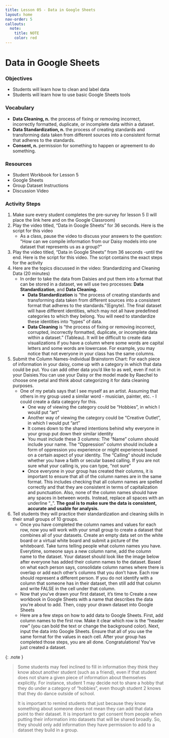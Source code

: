 ```yaml
---
title: Lesson 05 - Data in Google Sheets
layout: home
nav-order: 5
callouts:
  note:
    title: NOTE
    color: red
---
```




# Data in Google Sheets



### Objectives
- Students will learn how to clean and label data
- Students will learn how to use basic Google Sheets tools 

### Vocabulary
- **Data Cleaning, n.** the process of fixing or removing incorrect, incorrectly formatted, duplicate, or incomplete data within a dataset. 
- **Data Standardization, n.** the process of creating standards and transforming data taken from different sources into a consistent format that adheres to the standards.
- **Consent, n.** permission for something to happen or agreement to do something.

### Resources
- Student Workbook for Lesson 5
- Google Sheets
- Group Dataset Instructions
- Discussion Video

### Activity Steps
1. Make sure every student completes the pre-survey for lesson 5 (I will place the link here and on the Google Classroom)
2. Play the video titled, “Data in Google Sheets” for 36 seconds. Here is the script for this video
    - As a class, pause the video to discuss your answers to the question: "How can we compile information from our Daisy models into one dataset that represents us as a group?" 
3. Play the video titled, “Data in Google Sheets” from 36 seconds -until the end. Here is the script for this video. The script contains the exact steps for the activity
4. Here are the topics discussed in the video: Standardizing and Cleaning Data (20 minutes)
    - In order to take the data from Daisies and put them into a format that can be stored in a dataset, we will use two processes: **Data Standardization**, and **Data Cleaning.**
        - **Data Standardization** is “the process of creating standards and transforming data taken from different sources into a consistent format that adheres to the standards.”(Egnyte). The final dataset will have different identities, which may not all have predefined categories to which they belong. You will need to standardize these identities into “types” of data.
        - **Data Cleaning** is “the process of fixing or removing incorrect, corrupted, incorrectly formatted, duplicate, or incomplete data within a dataset.” (Tableau). It will be difficult to create data visualizations if you have a column where some words are capital letters and some words are lowercase. For example, you may notice that not everyone in your class has the same columns. 
5. Submit the Column Names-Individual Brainstorm Chart: For each piece of information in your daisy, come up with a category in which that data could be put. You can add other data you’d like to as well, even if not in your Daisies.You can use your Daisy or the model made by Raechel to choose one petal and think about categorizing it for data cleaning purposes.
    - One of my petals says that I see myself as an artist. Assuming that others in my group used a similar word - musician, painter, etc. - I could create a data category for this.
        - One way of viewing the category could be “Hobbies”, in which I would put “art”
        - Another way of viewing the category could be “Creative Outlet”, in which I would put “art”
        - It comes down to the shared intentions behind why everyone in your group put down their similar identity
        - You must include these 3 columns: The “Name” column should include your  name. The “Oppression” column should include a form of oppression you experience or might experience based on a certain aspect of your identity. The “Calling” should include whether you have a faith or secular based calling. If you are not sure what your calling is, you can type, “not sure”
        - Once everyone in your group has created their columns, it is important to ensure that all of the column names are in the same format. This includes checking that all column names are spelled correctly and that they are consistent in terms of capitalization and punctuation. Also, none of the column names should  have any spaces in between words. Instead, replace all spaces with an underline “_”.  **The goal is to make sure the data is consistent, accurate and usable for analysis.**
6. Tell students they will practice their standardization and cleaning skills in their small groups of 10 groups.
    - Once you have completed the column names and values for each row, now you will work with your small group to create a dataset that combines all of your datasets.  Create an empty data set on the white board or a virtual white board and submit a picture of the whiteboard. Take turns telling people what column names you have. Everytime, someone says a new column name, add the column name to the dataset. Your dataset should look like the image below after everyone has added their column names to the dataset. Based on what each person says, consolidate column names where there is overlap or add each other’s columns that you don’t have. Each row should represent a different person. If you do not identify with a column that someone has in their dataset, then still add that column and write FALSE in the cell under that column.
    - Now that you've drawn your first dataset, it’s time to Create a new workbook in Google Sheets with a name that describes the data you’re about to add. Then, copy your drawn dataset into Google Sheets
    - Here are a few steps on how to add data to Google Sheets. First, add column names to the first row. Make it clear which row is the “header row” (you can bold the text or change the background color). Next, input the data into Google Sheets.  Ensure that all of you use the same format for the values in each cell. After your group has completed those steps, you are all done. Congratulations! You've just created a dataset.

{: .note }
> Some students may feel inclined to fill in information they think they know about another student (such as a friend), even if that student does not share a given piece of information about themselves explicitly. For instance, student 1 may decide not to share a hobby that they do under a category of “hobbies”, even though student 2 knows that they do dance outside of school. 
>
> It is important to remind students that just because they know something about someone does not mean they can add that data point to their dataset. It is important to get consent from people when putting their information into datasets that will be shared broadly. So, they should only add information they have permission to add to a dataset they build in a group.

